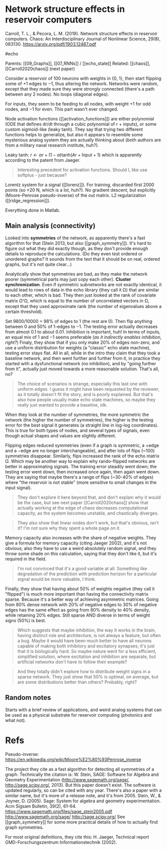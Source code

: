 # Network structure effects in reservoir computers

Carroll, T. L., & Pecora, L. M. (2019). Network structure effects in reservoir computers. Chaos: An Interdisciplinary Journal of Nonlinear Science, 29(8), 083130.
https://arxiv.org/pdf/1903.12487.pdf

#echo

Parents: [[09_Graphs]], [[07_RNNs]] / [[echo_state]]
Related: [[chaos]], [[Carroll2020chaos]] (next paper)

Consider a reservoir of 100 neurons with weights in {0, 1}, then start flipping some of +1 edges to −1, thus altering the network. Networks were random, except that they made sure they were strongly connected (there's a path between any 2 nodes). No loops (diagonal edges).

For inputs, they seem to be feeding to all nodes, with weight +1 for odd nodes, and −1 for even. This part wasn't ever changed.

Node activation functions ([[activation_functions]]) are either polynomial (ODE that defines dr/dt through a cubic polynomial of r + inputs), or some custom sigmoid-like (leaky tanh). They say that trying two different functions helps to generalize, but also it appears to resemble some mysterious analog system they are actually thinking about (both authors are from a military naval research institute, huh?).

Leaky tanh:
$r ← αr + (1-α)\text{tanh}(Ar + \text{Input} +1)$
which is apparently according to the patent from Jaeger.

> Interesting precedent for activation functions. Should I, like use softplus - just because?

Lorentz system for a signal ([[lorenz]]). For training, discarded first 2000 points (so ×20 N, which is a lot, huh?). No gradient descent, but explicitly (Moore-Penrose pseudo-inverse) of the out matrix. L2 regularization ([[ridge_regression]]).

Everything done in Matlab.

## Main analysis (connectivity)

Looked into **symmetries** of the network, as apparently there's a fast algorithm for that (Stein 2013, but also [[graph_symmetry]]). It's hard to figure out what they did exactly though, as they don't provide enough details to reproduce the calculations. (Do they even test ordered or unordered graphs? It sounds from the text that it should be on real, ordered graphs, but it's not quite clear...)

Analytically show that symmetries are bad, as they make the network poorer (symmetrical parts may just copy each other). **Cluster synchronization**. Even if symmetric subnetworks are not exactly identical, it would lead to rows of data in the echo library (they call it Ω) that are similar to each other, which is bad. They then just looked at the rank of covariate matrix ΩᵀΩ, which is equal to the number of uncorrelated vectors in Ω, except that they used approximate rank (the number of eigenvalues above a certain threshold).

Set 9800/10000 = 98% of edges to 1 (the rest are 0). Then flip anything between 0 and 50% of 1-edges to −1. The testing error actually decreases from almost 0.1 to about 0.01. Inhibition is important, huh! In terms of inputs, an equal mix of 1 and −1 seems preferable (_as it indirectly enables inhibition, right?_) Finaly, they show that if you only make 20% of edges non-zero, and use a uniform distribution for weights (a "classic" echo state machine), testing error stays flat. All in all, while in the intro they claim that they took a baseline network, and then went further and further from it, in practice they started with a dysfunctional network (no inhibition), and by "going further from it", actually just moved towards a more reasonable solution. That's all, no?

> The choice of scenarios is strange, especially this last one with uniform edges. I guess it might have been  requested by the reviewer, as it totally doesn't fit the story, and is poorly explained. But that's also how people usually make echo state machines, so maybe they really just wanted to provide a baseline, idk.

When they look at the number of symmetries, the more symmetric the network (the higher the number of symmetries), the higher is the testing error for the best signal it generates (a straight line in log-log coordinates). This is true for both types of nodes, and several types of signals, even though actual shapes and values are slightly different.

Flipping edges reduced symmetries (even if a graph is symmetric, a +edge and a −edge are no longer interchangeable), and after lots of flips (~100) symmetries disappear. Similarly, flips increased the rank of the echo matrix Ω. Which may be another way to explain why rando-flipped networks are better in approximating signals. The training error steadily went down; the testing error went down, then increased once again, then again went down. They are saying that maybe there's a range of flips (~30-40% of edges) where "the reservoir is not stable" (more sensitive to small changes in the input signal).

> They don't explore it here beyond that, and don't explain why it would be the case, but see next paper [[Carroll2020chaos]] show that actually working at the edge of chaos decreases computational capacity, as the system becomes unstable, and chaotically diverges.

> They also show that linear nodes don't work, but that's obvious, isn't it? I'm not sure why they spent a whole page on it.

Memory capacity also increases with the share of negative weights. They give a formula for memory capacity (citing Jaeger 2002), and it's not obvious; also they have to use a weird absolutely random signal, and they throw some shade on this calculation, saying that they don't like it, but it's required in the field.

> I'm not convinced that it's a good variable at all. Something like degradation of the prediction with prediction horizon for a particular signal would be more valuable, I think.

Finally, they show that having about 50% of weights negative (they call it "flipped") is much more important than having the connectivity matrix sparse. Because it's a better way of achieving asymmetric matrices. Going from 80% dense network with 20% of negative edges to 30% of negative edges has the same effect as going from 80% density to 40% density, while retaining 20% edges. Still sparse AND diverse in terms of weight signs (50%) is best.

> Which suggests that maybe inhibition, the way it works in the brain, having distinct role and architecture, is not always a feature, but often a bug. Maybe it would have been much better to have all neurons capable of making both inhibitory and excitatory synapses; it's just that it is biologically hard. So maybe nature went for a less efficient, simplified solution, where excitation and inhibition are separate, but artificial networks don't have to follow their example?

> And they totally didn't explore how to distribute weight signs in a sparse network. They just show that 50% is optimal, on average, but are some distributions better than others? Probably, right?

## Random notes

Starts with a brief review of applications, and weird analog systems that can be used as a physical substrate for reservoir computing (photonics and what not).

# Refs

Pseudo-inverse:
https://en.wikipedia.org/wiki/Moore%E2%80%93Penrose_inverse

The project they cite as a fast algorithm for detecting all symmetries of a graph.
Technically the citation is:
W. Stein, SAGE: Software for Algebra and Geometry Experimentation (http://www.sagemath.org/sage/,
http://sage.scipy.org/, 2013).
But this paper doesn't exist. The software is updated regularly, so can be cited with any year. There's also a paper with a similar name, but it's more of a release note, and it's from 2005.
Stein, W., & Joyner, D. (2005). Sage: System for algebra and geometry experimentation. Acm Sigsam Bulletin, 39(2), 61-64.
https://www.sagemath.org/files/sage_stein2005.pdf
http://www.sagemath.org/sage/
http://sage.scipy.org/
See [[graph_symmetry]] for some more practical details of how to actually find graph symmetries.

For most original definitions, they cite this:
H. Jaeger, Technical report GMD-Forschungszentrum Informationstechnik (2002).